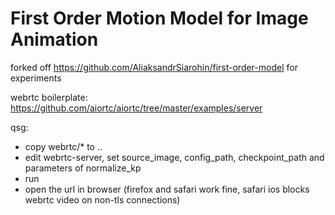 # First Order Motion Model for Image Animation

forked off https://github.com/AliaksandrSiarohin/first-order-model for experiments

webrtc boilerplate: https://github.com/aiortc/aiortc/tree/master/examples/server

qsg:
* copy webrtc/* to ..
* edit webrtc-server, set source_image, config_path, checkpoint_path and parameters of normalize_kp
* run
* open the url in browser (firefox and safari work fine, safari ios blocks webrtc video on non-tls connections)
